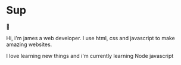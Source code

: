 <h1>﻿Sup</h1> 👋


Hi, i'm james a web developer. I use html, css and javascript to make amazing websites.

I love learning new things and i'm currently learning Node javascript 
